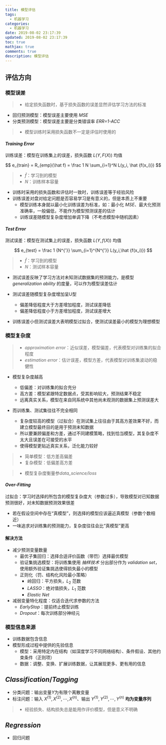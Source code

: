 ```yaml
---
title: 模型评估
tags:
  - 机器学习
categories:
  - 机器学习
date: 2019-08-02 23:17:39
updated: 2019-08-02 23:17:39
toc: true
mathjax: true
comments: true
description: 模型评估
---
```


##	评估方向

###	模型误差

> - 给定损失函数时，基于损失函数的误差显然评估学习方法的标准

-	回归预测模型：模型误差主要使用 *MSE*
-	分类预测模型：模型误差主要是分类错误率 *ERR=1-ACC*

> - 模型训练时采用损失函数不一定是评估时使用的

####	*Training Error*

训练误差：模型在训练集上的误差，损失函数 $L(Y, F(X))$ 均值

$$
e_{train} = R_{emp}(\hat f) = \frac 1 N \sum_{i=1}^N
	L(y_i, \hat {f(x_i)})
$$

> - $\hat f$：学习到的模型
> - $N$：训练样本容量

-	训练时采用的损失函数和评估时一致时，训练误差等于经验风险
-	训练误差对盘对给定问题是否容易学习是有意义的，但是本质上不重要
	-	模型训练本身就以最小化训练误差为标准，如：最小化 *MSE*、最大化预测准确率，一般偏低，不能作为模型预测误差的估计
	-	训练误差随模型复杂度增加单调下降（不考虑模型中随机因素）

####	*Test Error*

测试误差：模型在测试集上的误差，损失函数 $L(Y, f(X))$ 均值

$$
e_{test} = \frac 1 {N^{'}} \sum_{i=1}^{N^{'}}
	L(y_i,\hat {f(x_i)})
$$

> - $\hat f$：学习到的模型
> - $N$：测试样本容量

-	测试误差反映了学习方法对未知测试数据集的预测能力，是模型 *generalization ability* 的度量，可以作为模型误差估计

-	测试误差随模型复杂度增加呈U型
	-	偏差降低程度大于方差增加程度，测试误差降低
	-	偏差降低程度小于方差增加程度，测试误差增大
-	训练误差小但测试误差大表明模型过拟合，使测试误差最小的模型为理想模型

###	模型复杂度

> - *approximation error*：近似误差，模型偏差，代表模型对训练集的拟合程度
> - *estimation error*：估计误差，模型方差，代表模型对训练集波动的稳健性

-	模型复杂度越高
	-	低偏差：对训练集的拟合充分
	-	高方差：模型紧跟特定数据点，受其影响较大，预测结果不稳定
	-	远离真实关系，模型在来自同系统中其他尚未观测的数据集上预测误差大

-	而训练集、测试集往往不完全相同
	-	复杂度较高的模型（过拟合）在测试集上往往由于其高方差效果不好，而建立模型最终目的是用于预测未知数据
	-	所以要兼顾偏差和方差，通过不同建模策略，找到恰当模型，其复杂度不太大且误差在可接受的水平
	-	使得模型更贴近真实关系，泛化能力较好

> - 简单模型：低方差高偏差
> - 复杂模型：低偏差高方差

> - 模型复杂度衡量参*data_science/loss*

####	*Over-Fitting*

过拟合：学习时选择的所包含的模型复杂度大（参数过多），导致模型对已知数据预测很好，对未知数据预测效果很差

-	若在假设空间中存在“真模型”，则选择的模型应该逼近真模型（参数个数相近）
-	一味追求对训练集的预测能力，复杂度往往会比“真模型”更高

####	解决方法

-	减少预测变量数量
	-	最优子集回归：选择合适评价函数（带罚）选择最优模型
	-	验证集挑选模型：将训练集使用 *抽样技术* 分出部分作为 *validation set*，使用额外验证集挑选使得损失最小的模型
	-	正则化（罚、结构化风险最小策略）
		-	岭回归：平方损失，$L_2$ 范数
		-	*LASSO*：绝对值损失，$L_1$ 范数
		-	*Elastic Net*
-	减弱变量特化程度：仅适合迭代求参数的方法
	-	*EarlyStop*：提前终止模型训练
	-	*Dropout*：每次训练部分神经元

###	模型信息来源

-	训练数据包含信息
-	模型形成过程中提供的先验信息
	-	模型：采用特定内在结构（如深度学习不同网络结构）、条件假设、其他约束条件（正则项）
	-	数据：调整、变换、扩展训练数据，让其展现更多、更有用的信息

##	*Classification*/*Tagging*

-	分类问题：输出变量$Y$为有限个离散变量
-	标注问题：输入 $X^{(1)}, X^{(2)}, \cdots, X^{(n)}$、输出 $Y^{(1)}, Y^{(2)}, \cdots, Y^{(n)}$ **均为变量序列**

> - 经验损失、结构损失总是能用作评价模型，但是意义不明确

##	*Regression*

-	回归问题


